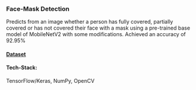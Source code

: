 ### Face-Mask Detection

Predicts from an image whether a person has fully covered, partially covered or has not covered their face with a mask using a pre-trained base model of MobileNetV2 with some modifications.
Achieved an accuracy of 92.95%

#### [Dataset](https://www.kaggle.com/jamesnogra/face-mask-usage)

#### Tech-Stack:
TensorFlow/Keras, NumPy, OpenCV

